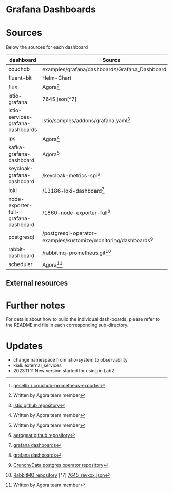 # Grafana Dashboards

# Sources

Below the sources for each dashboard

|  dashboard                           | Source                                                            |
| ------------------------------------ | ----------------------------------------------------------------- |
| couchdb                              | examples/grafana/dashboards/Grafana\_Dashboard.json[^1]           |
| fluent-bit                           | Helm-Chart                                                        |
| flux                                 | Agora[^8]                                                         |
| istio-grafana                        | 7645.json[^7]                                                     |
| istio-services-grafana-dashboards    | istio/samples/addons/grafana.yaml[^2]                             |
| lps                                  | Agora[^8]                                                         |
| kafka-grafana-dashboard              | Agora[^8]                                                         |
| keycloak-grafana-dashboard           | /keycloak-metrics-spi[^3]                                         |
| loki                                 | /13186-loki-dashboard[^4]                                         |
| node-exporter-full-grafana-dashboard | /1860-node-exporter-full[^4]                                      |
| postgresql                           | /postgresql-operator-examples/kustomize/monitoring/dashboards[^5] |
| rabbit-dashboard                     | /rabbitmq-prometheus.git[^6]                                      |
| scheduler                            | Agora[^8]                                                         |

## External resources

[^1]: [gesellix / couchdb-prometheus-exporter](https://github.com/gesellix/couchdb-prometheus-exporter)
[^2]: [istio github repository](https://github.com/istio/istio)
[^3]: [aerogear github repository](https://github.com/aerogear/keycloak-metrics-spi)
[^4]: [grafana dashboards]( https://grafana.com/grafana/dashboards)
[^5]: [CrunchyData postgres operator repository](https://github.com/CrunchyData)
[^6]: [RabbitMQ repository](https://github.com/rabbitmq)
[^7]  [7645_revxxx.json](https://grafana.com/grafana/dashboards/7645-istio-control-plane-dashboard/)
[^8]: Written by Agora team member

# Further notes

For details about how to build the individual dash-boards, please refer to the
README.md file in each corresponding sub-directory.

# Updates

  - change namespace from istio-system to observability
  - kiali: external\_services
  - 2023.11.11 New version started for using in Lab2
